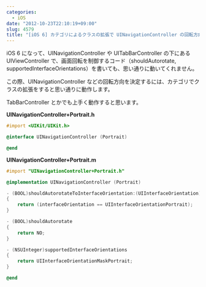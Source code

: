 ```yaml
---
categories:
  - iOS
date: "2012-10-23T22:10:19+09:00"
slug: 4579
title: "[iOS 6] カテゴリによるクラスの拡張で UINavigationController の回転方向を決定する"
---
```


iOS 6 になって、UINavigationController や UITabBarController の下にある UIViewController で、画面回転を制御するコード（shouldAutorotate, supportedInterfaceOrientations）を書いても、思い通りに動いてくれません。

この際、UINavigationController などの回転方向を決定するには、カテゴリでクラスの拡張をすると思い通りに動作します。

TabBarController とかでも上手く動作すると思います。

**UINavigationController+Portrait.h**

```objectivec
#import <UIKit/UIKit.h>

@interface UINavigationController (Portrait)

@end
```

**UINavigationController+Portrait.m**

```objectivec
#import "UINavigationController+Portrait.h"

@implementation UINavigationController (Portrait)

- (BOOL)shouldAutorotateToInterfaceOrientation:(UIInterfaceOrientation)interfaceOrientation
{
    return (interfaceOrientation == UIInterfaceOrientationPortrait);
}

- (BOOL)shouldAutorotate
{
    return NO;
}

- (NSUInteger)supportedInterfaceOrientations
{
    return UIInterfaceOrientationMaskPortrait;
}

@end
```
